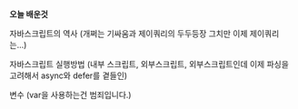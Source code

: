 **오늘 배운것**

자바스크립트의 역사
(개쩌는 기싸움과 제이쿼리의 두두등장 그치만 이제 제이쿼리는...)

자바스크립트 실행방법
(내부 스크립트, 외부스크립트, 외부스크립트인데 이제 파싱을 고려해서 async와 defer를 곁들인)

변수
(var을 사용하는건 범죄입니다.)
